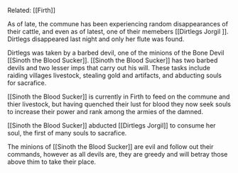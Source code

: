 Related: [[Firth]]

As of late, the commune has been experiencing random disappearances of their cattle, and even as of latest, one of their memebers [[Dirtlegs Jorgil ]]. Dirtlegs disappeared last night and only her flute was found.

Dirtlegs was taken by a barbed devil, one of the minions of the Bone Devil [[Sinoth the Blood Sucker]].
[[Sinoth the Blood Sucker]] has two barbed devils and two lesser imps that carry out his will. These tasks include raiding villages livestock, stealing gold and artifacts, and abducting souls for sacrafice.

[[Sinoth the Blood Sucker]] is currently in Firth to feed on the commune and thier livestock, but having quenched their lust for blood they now seek souls to increase their power and rank among the armies of the damned.

[[Sinoth the Blood Sucker]] abducted [[Dirtlegs Jorgil]] to consume her soul, the first of many souls to sacrafice.

The minions of [[Sinoth the Blood Sucker]] are evil and follow out their commands, however as all devils are, they are greedy and will betray those above thim to take their place.